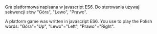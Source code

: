 Gra platformowa napisana w javascript ES6. Do sterowania używaj sekwencji słow "Góra", "Lewo", "Prawo".

A platform game was written in javascript ES6. You use to play the Polish words:  "Góra"="Up", "Lewo"="Left", "Prawo"="Right".
